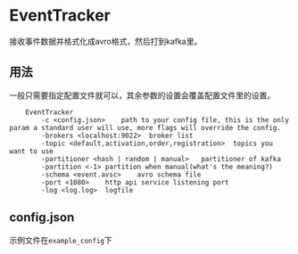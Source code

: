 # EventTracker
接收事件数据并格式化成avro格式，然后打到kafka里。
## 用法
一般只需要指定配置文件就可以，其余参数的设置会覆盖配置文件里的设置。
```
    EventTracker
        -c <config.json>    path to your config file, this is the only param a standard user will use, more flags will override the config.
        -brokers <localhost:9022>  broker list
        -topic <default,activation,order,registration>  topics you want to use
        -partitioner <hash | random | manual>   partitioner of kafka
        -partition <-1> partition when manual(what's the meaning?)
        -schema <event.avsc>    avro schema file
        -port <1080>    http api service listening port
        -log <log.log>  logfile
```
## config.json
示例文件在`example_config`下

